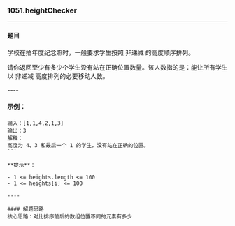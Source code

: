 ### 1051.heightChecker
----
#### 题目
学校在拍年度纪念照时，一般要求学生按照 非递减 的高度顺序排列。

请你返回至少有多少个学生没有站在正确位置数量。该人数指的是：能让所有学生以 非递减 高度排列的必要移动人数。

---- 

#### 示例：

```
输入：[1,1,4,2,1,3]
输出：3
解释：
高度为 4、3 和最后一个 1 的学生，没有站在正确的位置。
``` 

**提示**：

- 1 <= heights.length <= 100
- 1 <= heights[i] <= 100

----

#### 解题思路
核心思路：对比排序前后的数组位置不同的元素有多少